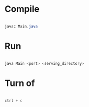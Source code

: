 
# Compile

```Powershell

javac Main.java

```

# Run

```Powershell

java Main <port> <serving_directory>

```

# Turn of

```Powershell

ctrl + c

```
